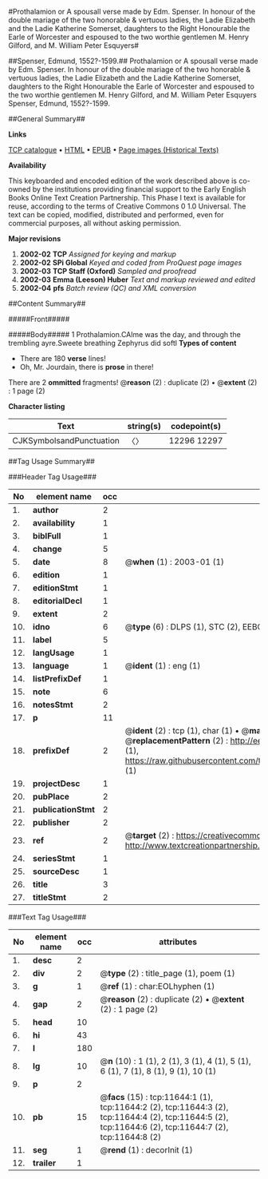 #Prothalamion or A spousall verse made by Edm. Spenser. In honour of the double mariage of the two honorable & vertuous ladies, the Ladie Elizabeth and the Ladie Katherine Somerset, daughters to the Right Honourable the Earle of Worcester and espoused to the two worthie gentlemen M. Henry Gilford, and M. William Peter Esquyers#

##Spenser, Edmund, 1552?-1599.##
Prothalamion or A spousall verse made by Edm. Spenser. In honour of the double mariage of the two honorable & vertuous ladies, the Ladie Elizabeth and the Ladie Katherine Somerset, daughters to the Right Honourable the Earle of Worcester and espoused to the two worthie gentlemen M. Henry Gilford, and M. William Peter Esquyers
Spenser, Edmund, 1552?-1599.

##General Summary##

**Links**

[TCP catalogue](http://www.ota.ox.ac.uk/tcp/)  • 
[HTML](http://tei.it.ox.ac.uk/tcp/Texts-HTML/free/A12/A12781.html)  • 
[EPUB](http://tei.it.ox.ac.uk/tcp/Texts-EPUB/free/A12/A12781.epub) • 
[Page images (Historical Texts)](https://data.historicaltexts.jisc.ac.uk/view?pubId=eebo-99846660e&pageId=eebo-99846660e-11644-1)

**Availability**

This keyboarded and encoded edition of the
	       work described above is co-owned by the institutions
	       providing financial support to the Early English Books
	       Online Text Creation Partnership. This Phase I text is
	       available for reuse, according to the terms of Creative
	       Commons 0 1.0 Universal. The text can be copied,
	       modified, distributed and performed, even for
	       commercial purposes, all without asking permission.

**Major revisions**

1. __2002-02__ __TCP__ *Assigned for keying and markup*
1. __2002-02__ __SPi Global__ *Keyed and coded from ProQuest page images*
1. __2002-03__ __TCP Staff (Oxford)__ *Sampled and proofread*
1. __2002-03__ __Emma (Leeson) Huber__ *Text and markup reviewed and edited*
1. __2002-04__ __pfs__ *Batch review (QC) and XML conversion*

##Content Summary##

#####Front#####

#####Body#####
1 Prothalamion.CAlme was the day, and through the trembling ayre.Sweete breathing Zephyrus did softl
**Types of content**

  * There are 180 **verse** lines!
  * Oh, Mr. Jourdain, there is **prose** in there!

There are 2 **ommitted** fragments! 
 @__reason__ (2) : duplicate (2)  •  @__extent__ (2) : 1 page (2)

**Character listing**


|Text|string(s)|codepoint(s)|
|---|---|---|
|CJKSymbolsandPunctuation|〈〉|12296 12297|

##Tag Usage Summary##

###Header Tag Usage###

|No|element name|occ|attributes|
|---|---|---|---|
|1.|__author__|2||
|2.|__availability__|1||
|3.|__biblFull__|1||
|4.|__change__|5||
|5.|__date__|8| @__when__ (1) : 2003-01 (1)|
|6.|__edition__|1||
|7.|__editionStmt__|1||
|8.|__editorialDecl__|1||
|9.|__extent__|2||
|10.|__idno__|6| @__type__ (6) : DLPS (1), STC (2), EEBO-CITATION (1), PROQUEST (1), VID (1)|
|11.|__label__|5||
|12.|__langUsage__|1||
|13.|__language__|1| @__ident__ (1) : eng (1)|
|14.|__listPrefixDef__|1||
|15.|__note__|6||
|16.|__notesStmt__|2||
|17.|__p__|11||
|18.|__prefixDef__|2| @__ident__ (2) : tcp (1), char (1)  •  @__matchPattern__ (2) : ([0-9\-]+):([0-9IVX]+) (1), (.+) (1)  •  @__replacementPattern__ (2) : http://eebo.chadwyck.com/downloadtiff?vid=$1&page=$2 (1), https://raw.githubusercontent.com/textcreationpartnership/Texts/master/tcpchars.xml#$1 (1)|
|19.|__projectDesc__|1||
|20.|__pubPlace__|2||
|21.|__publicationStmt__|2||
|22.|__publisher__|2||
|23.|__ref__|2| @__target__ (2) : https://creativecommons.org/publicdomain/zero/1.0/ (1), http://www.textcreationpartnership.org/docs/. (1)|
|24.|__seriesStmt__|1||
|25.|__sourceDesc__|1||
|26.|__title__|3||
|27.|__titleStmt__|2||


###Text Tag Usage###

|No|element name|occ|attributes|
|---|---|---|---|
|1.|__desc__|2||
|2.|__div__|2| @__type__ (2) : title_page (1), poem (1)|
|3.|__g__|1| @__ref__ (1) : char:EOLhyphen (1)|
|4.|__gap__|2| @__reason__ (2) : duplicate (2)  •  @__extent__ (2) : 1 page (2)|
|5.|__head__|10||
|6.|__hi__|43||
|7.|__l__|180||
|8.|__lg__|10| @__n__ (10) : 1 (1), 2 (1), 3 (1), 4 (1), 5 (1), 6 (1), 7 (1), 8 (1), 9 (1), 10 (1)|
|9.|__p__|2||
|10.|__pb__|15| @__facs__ (15) : tcp:11644:1 (1), tcp:11644:2 (2), tcp:11644:3 (2), tcp:11644:4 (2), tcp:11644:5 (2), tcp:11644:6 (2), tcp:11644:7 (2), tcp:11644:8 (2)|
|11.|__seg__|1| @__rend__ (1) : decorInit (1)|
|12.|__trailer__|1||
